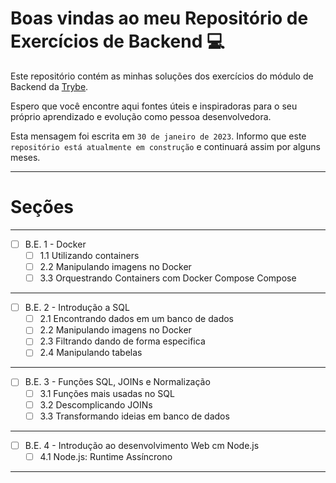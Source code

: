 # Boas vindas ao meu Repositório de Exercícios de Backend 💻 

Este repositório contém as minhas soluções dos exercícios do módulo de Backend da [Trybe](https://www.betrybe.com/).

Espero que você encontre aqui fontes úteis e inspiradoras para o seu próprio aprendizado e evolução como pessoa desenvolvedora.

Esta mensagem foi escrita em ```30 de janeiro de 2023```. Informo que este ```repositório está atualmente em construção``` e continuará assim por alguns meses.

---
# Seções
---
- [ ] B.E. 1 - Docker
  - [ ] 1.1 Utilizando containers
  - [ ] 2.2 Manipulando imagens no Docker
  - [ ] 3.3 Orquestrando Containers com Docker Compose Compose
---
- [ ] B.E. 2 - Introdução a SQL
  - [ ] 2.1 Encontrando dados em um banco de dados
  - [ ] 2.2 Manipulando imagens no Docker
  - [ ] 2.3 Filtrando dando de forma especifica
  - [ ] 2.4 Manipulando tabelas
---
- [ ] B.E. 3 - Funções SQL, JOINs e Normalização
  - [ ] 3.1 Funções mais usadas no SQL
  - [ ] 3.2 Descomplicando JOINs
  - [ ] 3.3 Transformando ideias em banco de dados
---
- [ ] B.E. 4 - Introdução ao desenvolvimento Web cm Node.js
  - [ ] 4.1 Node.js: Runtime Assíncrono
---